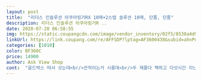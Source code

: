 ```yaml
---
layout: post 
title:  "리더스 인솔루션 아쿠아링거RX 10매+2스텝 솔루션 10매, 단품, 단품" 
description: 리더스 인솔루션 아쿠아링거R ..
date: 2020-07-20 06:58:55 
img: https://static.coupangcdn.com/image/vendor_inventory/02f5/8538a4d92f096fba8a0c3463cb0c208ea3e4cbe0793e4cc7dc5f413d0ccf.jpg 
linkUrl: https://link.coupang.com/re/AFFSDP?lptag=AF3600438&subid=ahnPublicAsk&pageKey=1772520666&itemId=3018091216&vendorItemId=71006254682&traceid=V0-113-5e0226aa233ea539 
categories: [1010] 
color: BF360C 
price: 14900 
author: Ask View Shop 
cont:  "골드박스 떠서 삿는데<br/>끈적이는거 시릉데<br/>두 제품다 팩하고 다섯시간 지난 지금까지 끈적끈적해요<br/>생각보다 넘 끈적 ㅠ<br/>" 
---
```

